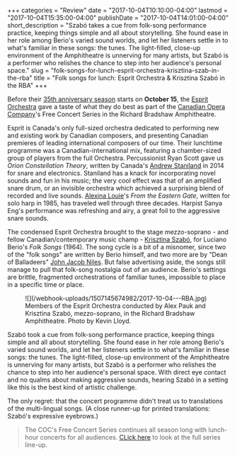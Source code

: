 +++
categories = "Review"
date = "2017-10-04T10:10:00-04:00"
lastmod = "2017-10-04T15:35:00-04:00"
publishDate = "2017-10-04T14:01:00-04:00"
short_description = "Szabó takes a cue from folk-song performance practice, keeping things simple and all about storytelling. She found ease in her role among Berio's varied sound worlds, and let her listeners settle in to what's familiar in these songs: the tunes. The light-filled, close-up environment of the Amphitheatre is unnerving for many artists, but Szabó is a performer who relishes the chance to step into her audience's personal space."
slug = "folk-songs-for-lunch-esprit-orchestra-krisztina-szab-in-the-rba"
title = "Folk songs for lunch: Esprit Orchestra &amp; Krisztina Szabó in the RBA"
+++

Before their [35th anniversary season](/dont-miss-esprit-orchestras-35th-anniversary-season/) starts on **October 15**, the [Esprit Orchestra](/scene/companies/esprit-orchestra/) gave a taste of what they do best as part of the [Canadian Opera Company](/scene/companies/canadian-opera-company/)'s Free Concert Series in the Richard Bradshaw Amphitheatre. 

Esprit is Canada's only full-sized orchestra dedicated to performing new and existing work by Canadian composers, and presenting Canadian premieres of leading international composers of our time. Their lunchtime programme was a Canadian-international mix, featuring a chamber-sized group of players from the full Orchestra. Percussionist Ryan Scott gave us *Orion Constellation Theory*, written by Canada's [Andrew Staniland](/talking-with-composers-andrew-staniland/) in 2014 for snare and electronics. Staniland has a knack for incorporating novel sounds and fun in his music; the very cool effect was that of an amplified snare drum, or an invisible orchestra which achieved a surprising blend of recorded and live sounds. [Alexina Louie](/talking-with-composers-alexina-louie/)'s *From the Eastern Gate*, written for solo harp in 1985, has traveled well through three decades. Harpist Sanya Eng's performance was refreshing and airy, a great foil to the aggressive snare sounds.

The condensed Esprit Orchestra brought to the stage mezzo-soprano - and fellow Canadian/contemporary music champ - [Krisztina Szabó](/scene/people/krisztina-szabo/), for Luciano Berio's *Folk Songs* (1964). The song cycle is a bit of a misnomer, since two of the "folk songs" are written by Berio himself, and two more are by "Dean of Balladeers" [John Jacob Niles](https://en.wikipedia.org/wiki/John_Jacob_Niles). But false advertising aside, the songs still manage to pull that folk-song nostalgia out of an audience. Berio's settings are brittle, fragmented orchestrations of familiar tunes, impossible to place in a specific time or place. 

<figure data-type="image">
![](/webhook-uploads/1507145674982/2017-10-04---RBA.jpg)
<figcaption>Members of the Esprit Orchestra conducted by Alex Pauk and Krisztina Szabó, mezzo-soprano, in the Richard Bradshaw Amphitheatre. Photo by Kevin Lloyd.</figcaption>
</figure>

Szabó took a cue from folk-song performance practice, keeping things simple and all about storytelling. She found ease in her role among Berio's varied sound worlds, and let her listeners settle in to what's familiar in these songs: the tunes. The light-filled, close-up environment of the Amphitheatre is unnerving for many artists, but Szabó is a performer who relishes the chance to step into her audience's personal space. With direct eye contact and no qualms about making aggressive sounds, hearing Szabó in a setting like this is the best kind of artistic challenge.

The only regret: that the concert programme didn't treat us to translations of the multi-lingual songs. (A close runner-up for printed translations: Szabó's expressive eyebrows.)

>The COC's Free Concert Series continues all season long with lunch-hour concerts for all audiences. [CLick here](http://www.coc.ca/PerformancesAndTickets/FreeConcertSeries.aspx) to look at the full series line-up.
